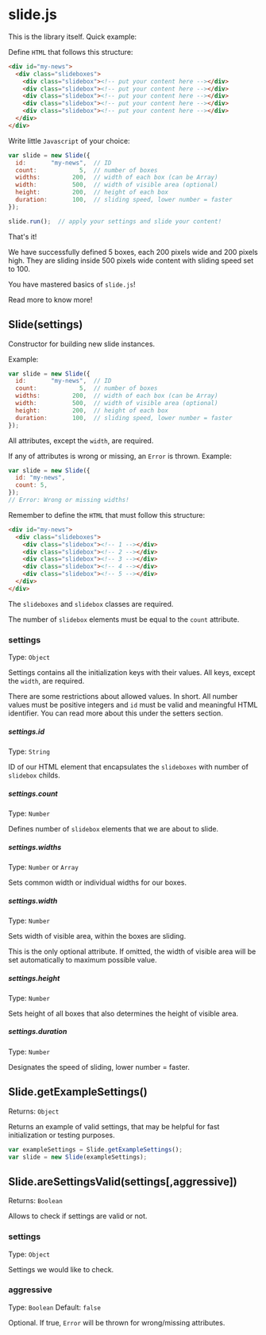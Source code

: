 # slide.js

This is the library itself. Quick example:

Define `HTML` that follows this structure:

```html
<div id="my-news">
  <div class="slideboxes">
    <div class="slidebox"><!-- put your content here --></div>
    <div class="slidebox"><!-- put your content here --></div>
    <div class="slidebox"><!-- put your content here --></div>
    <div class="slidebox"><!-- put your content here --></div>
    <div class="slidebox"><!-- put your content here --></div>
  </div>
</div>
```

Write little `Javascript` of your choice:

```js
var slide = new Slide({
  id:       "my-news",  // ID
  count:            5,  // number of boxes
  widths:         200,  // width of each box (can be Array)
  width:          500,  // width of visible area (optional)
  height:         200,  // height of each box
  duration:       100,  // sliding speed, lower number = faster
});

slide.run();  // apply your settings and slide your content!
```

That's it!

We have successfully defined 5 boxes, each 200 pixels wide and 200 pixels high. They are sliding inside 500 pixels wide content with sliding speed set to 100.

You have mastered basics of `slide.js`!

Read more to know more!

## Slide(settings)

Constructor for building new slide instances.

Example:

```js
var slide = new Slide({
  id:       "my-news",  // ID
  count:            5,  // number of boxes
  widths:         200,  // width of each box (can be Array)
  width:          500,  // width of visible area (optional)
  height:         200,  // height of each box
  duration:       100,  // sliding speed, lower number = faster
});
```

All attributes, except the `width`, are required.

If any of attributes is wrong or missing, an `Error` is thrown. Example:

```js
var slide = new Slide({
  id: "my-news",
  count: 5,
});
// Error: Wrong or missing widths!
```

Remember to define the `HTML` that must follow this structure:

```html
<div id="my-news">
  <div class="slideboxes">
    <div class="slidebox"><!-- 1 --></div>
    <div class="slidebox"><!-- 2 --></div>
    <div class="slidebox"><!-- 3 --></div>
    <div class="slidebox"><!-- 4 --></div>
    <div class="slidebox"><!-- 5 --></div>
  </div>
</div>
```

The `slideboxes` and `slidebox` classes are required.

The number of `slidebox` elements must be equal to the `count` attribute.

### settings

Type: `Object`

Settings contains all the initialization keys with their values. All keys, except the `width`, are required.

There are some restrictions about allowed values. In short. All number values must be positive integers and `id` must be valid and meaningful HTML identifier. You can read more about this under the setters section.

##### settings.id

Type: `String`

ID of our HTML element that encapsulates the `slideboxes` with number of `slidebox` childs.

##### settings.count

Type: `Number`

Defines number of `slidebox` elements that we are about to slide.

##### settings.widths

Type: `Number` or  `Array`

Sets common width or individual widths for our boxes.

##### settings.width

Type: `Number`

Sets width of visible area, within the boxes are sliding.

This is the only optional attribute. If omitted, the width of visible area will be set automatically to maximum possible value.

##### settings.height

Type: `Number`

Sets height of all boxes that also determines the height of visible area.

##### settings.duration

Type: `Number`

Designates the speed of sliding, lower number = faster. 

## Slide.getExampleSettings()

Returns: `Object`

Returns an example of valid settings, that may be helpful for fast initialization or testing purposes.

```js
var exampleSettings = Slide.getExampleSettings();
var slide = new Slide(exampleSettings);
```

## Slide.areSettingsValid(settings[,aggressive])

Returns: `Boolean`

Allows to check if settings are valid or not.

### settings

Type: `Object`

Settings we would like to check.

### aggressive

Type: `Boolean` Default: `false`

Optional. If true, `Error` will be thrown for wrong/missing attributes.
